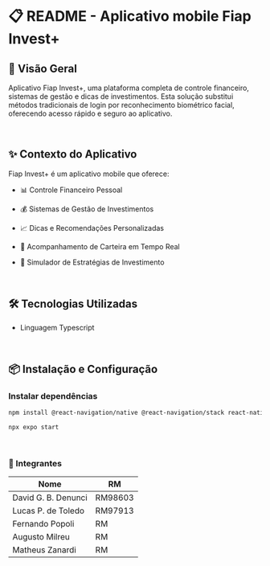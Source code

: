 # 📋 README - Aplicativo mobile Fiap Invest+

## 🎯 Visão Geral
Aplicativo Fiap Invest+, uma plataforma completa de controle financeiro, sistemas de gestão e dicas de investimentos. Esta solução substitui métodos tradicionais de login por reconhecimento biométrico facial, oferecendo acesso rápido e seguro ao aplicativo.

<br>

## ✨ Contexto do Aplicativo
Fiap Invest+ é um aplicativo mobile que oferece:

- 📊 Controle Financeiro Pessoal

- 💰 Sistemas de Gestão de Investimentos
- 📈 Dicas e Recomendações Personalizadas
- 🔄 Acompanhamento de Carteira em Tempo Real
- 🎯 Simulador de Estratégias de Investimento

<br>

## 🛠️ Tecnologias Utilizadas
- Linguagem Typescript

<br>

## 📦 Instalação e Configuração

### Instalar dependências
```bash
npm install @react-navigation/native @react-navigation/stack react-native-screens react-native-safe-area-context
```
```bash
npx expo start
```
<br>

### 👥 Integrantes

| Nome               | RM       |
|--------------------|----------|
| David G. B. Denunci| RM98603  |
| Lucas P. de Toledo | RM97913  |
| Fernando Popoli    | RM  |
| Augusto Milreu     | RM  |
| Matheus Zanardi    | RM  |
